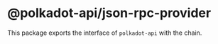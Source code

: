 # @polkadot-api/json-rpc-provider

This package exports the interface of `polkadot-api` with the chain.
